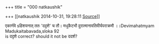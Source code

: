 +++
title = "000 natkaushik"

+++
[[natkaushik	2014-10-31, 19:28:11 [Source](https://groups.google.com/g/samskrita/c/32txQYzQs8g)]]



एकार्णवे sहिशयनात् ततः 'ददृशे' च तौ। मधुकैटभौ दुरात्मानावतिवीर्यपराक्रमौ ।।Devimahatmyam Madukaitabavada,sloka 92  
is ददृशे correct? should it not be ददर्श?  

